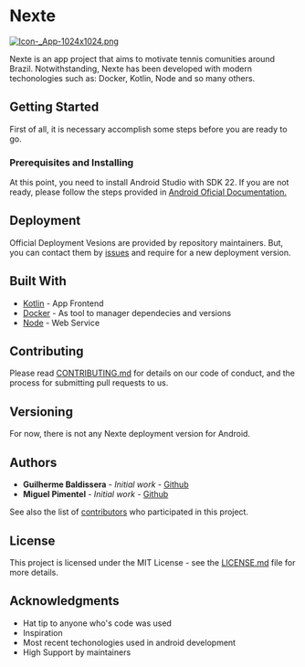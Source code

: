 # Nexte

[![Icon-_App-1024x1024.png](https://s14.postimg.org/6zkzknic1/Icon-_App-1024x1024.png)](https://postimg.org/image/gww0dppxp/)

Nexte is an app project that aims to motivate tennis comunities around Brazil. Notwithstanding, Nexte has been developed with modern techonologies such as: Docker, Kotlin, Node and so many others.


## Getting Started

First of all, it is necessary accomplish some steps before you are ready to go.

### Prerequisites and Installing

At this point, you need to install Android Studio with SDK 22. If you are not ready, please follow the steps provided in [Android Oficial Documentation.](https://developer.android.com/studio/index.html)

## Deployment

Official Deployment Vesions are provided by repository maintainers. But, you can contact them by [issues](https://github.com/fga-gpp-mds/2018.1_Nexte/issues) and require for a new deployment version.

## Built With

* [Kotlin](https://kotlinlang.org/) - App Frontend
* [Docker](https://www.docker.com/) - As tool to manager dependecies and versions
* [Node](https://nodejs.org/en/) - Web Service

## Contributing

Please read [CONTRIBUTING.md](https://gist.github.com/PurpleBooth/b24679402957c63ec426) for details on our code of conduct, and the process for submitting pull requests to us.

## Versioning

For now, there is not any Nexte deployment version for Android.

## Authors

* **Guilherme Baldissera** - *Initial work* - [Github](https://github.com/guibaldissera)
* **Miguel Pimentel** - *Initial work* - [Github](https://github.com/miguelpimentel)

See also the list of [contributors](https://github.com/fga-gpp-mds/2018.1_Nexte/graphs/contributors) who participated in this project.

## License

This project is licensed under the MIT License - see the [LICENSE.md](LICENSE.md) file for more details.

## Acknowledgments

* Hat tip to anyone who's code was used
* Inspiration
* Most recent techonologies used in android development
* High Support by maintainers
